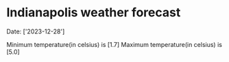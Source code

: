 # Indianapolis weather forecast 
Date: ['2023-12-28'] 

Minimum temperature(in celsius) is [1.7] 
Maximum temperature(in celsius) is [5.0]